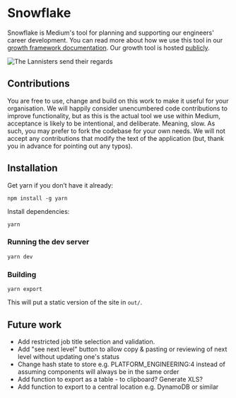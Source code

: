 # Snowflake

Snowflake is Medium's tool for planning and supporting our engineers' career development. You can read more
about how we use this tool in our [growth framework documentation](https://medium.com/s/engineering-growth-framework).
Our growth tool is hosted [publicly](https://snowflake.medium.com).

![The Lannisters send their regards](https://i.imgur.com/e9DYLBr.png)

## Contributions

You are free to use, change and build on this work to make it useful for your organisation. We will happily consider
unencumbered code contributions to improve functionality, but as this is the actual tool we use within Medium, acceptance is likely to be intentional, and deliberate. Meaning, slow. As such, you may prefer to fork the codebase for your own needs. We will not accept any contributions that modify the text of the application (but, thank you in advance for pointing out any typos).

## Installation

Get yarn if you don’t have it already:

`npm install -g yarn`

Install dependencies:

`yarn`

### Running the dev server

`yarn dev`

### Building

`yarn export`

This will put a static version of the site in `out/`.

## Future work

* Add restricted job title selection and validation.
* Add "see next level" button to allow copy & pasting or reviewing of next level without updating one's status
* Change hash state to store e.g. PLATFORM_ENGINEERING:4 instead of assuming components will always be in the same order
* Add function to export as a table - to clipboard? Generate XLS?
* Add function to export to a central location e.g. DynamoDB or similar

